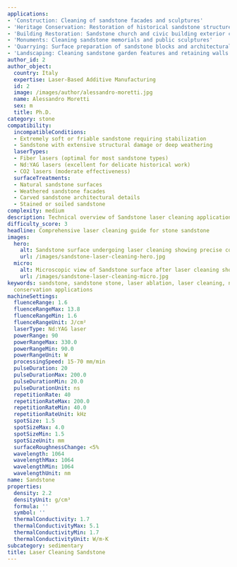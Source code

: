 ```yaml
---
applications:
- 'Construction: Cleaning of sandstone facades and sculptures'
- 'Heritage Conservation: Restoration of historical sandstone structures'
- 'Building Restoration: Sandstone church and civic building exterior cleaning'
- 'Monuments: Cleaning sandstone memorials and public sculptures'
- 'Quarrying: Surface preparation of sandstone blocks and architectural elements'
- 'Landscaping: Cleaning sandstone garden features and retaining walls'
author_id: 2
author_object:
  country: Italy
  expertise: Laser-Based Additive Manufacturing
  id: 2
  image: /images/author/alessandro-moretti.jpg
  name: Alessandro Moretti
  sex: m
  title: Ph.D.
category: stone
compatibility:
  incompatibleConditions:
  - Extremely soft or friable sandstone requiring stabilization
  - Sandstone with extensive structural damage or deep weathering
  laserTypes:
  - Fiber lasers (optimal for most sandstone types)
  - Nd:YAG lasers (excellent for delicate historical work)
  - CO2 lasers (moderate effectiveness)
  surfaceTreatments:
  - Natural sandstone surfaces
  - Weathered sandstone facades
  - Carved sandstone architectural details
  - Stained or soiled sandstone
complexity: medium
description: Technical overview of Sandstone laser cleaning applications and parameters
difficulty_score: 3
headline: Comprehensive laser cleaning guide for stone sandstone
images:
  hero:
    alt: Sandstone surface undergoing laser cleaning showing precise contamination removal
    url: /images/sandstone-laser-cleaning-hero.jpg
  micro:
    alt: Microscopic view of Sandstone surface after laser cleaning showing detailed surface structure
    url: /images/sandstone-laser-cleaning-micro.jpg
keywords: sandstone, sandstone stone, laser ablation, laser cleaning, non-contact cleaning, construction applications, heritage
  conservation applications
machineSettings:
  fluenceRange: 1.6
  fluenceRangeMax: 13.8
  fluenceRangeMin: 1.6
  fluenceRangeUnit: J/cm²
  laserType: Nd:YAG laser
  powerRange: 90
  powerRangeMax: 330.0
  powerRangeMin: 90.0
  powerRangeUnit: W
  processingSpeed: 15-70 mm/min
  pulseDuration: 20
  pulseDurationMax: 200.0
  pulseDurationMin: 20.0
  pulseDurationUnit: ns
  repetitionRate: 40
  repetitionRateMax: 200.0
  repetitionRateMin: 40.0
  repetitionRateUnit: kHz
  spotSize: 1.5
  spotSizeMax: 4.0
  spotSizeMin: 1.5
  spotSizeUnit: mm
  surfaceRoughnessChange: <5%
  wavelength: 1064
  wavelengthMax: 1064
  wavelengthMin: 1064
  wavelengthUnit: nm
name: Sandstone
properties:
  density: 2.2
  densityUnit: g/cm³
  formula: ''
  symbol: ''
  thermalConductivity: 1.7
  thermalConductivityMax: 5.1
  thermalConductivityMin: 1.7
  thermalConductivityUnit: W/m·K
subcategory: sedimentary
title: Laser Cleaning Sandstone
---
```

